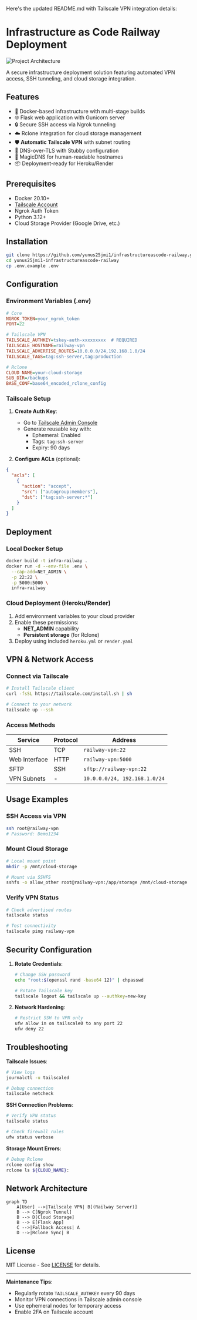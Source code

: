 Here's the updated README.md with Tailscale VPN integration details:

# Infrastructure as Code Railway Deployment

![Project Architecture](https://via.placeholder.com/800x400.png?text=Network+Architecture+Diagram)

A secure infrastructure deployment solution featuring automated VPN access, SSH tunneling, and cloud storage integration.

## Features

- 🐳 Docker-based infrastructure with multi-stage builds
- 🌐 Flask web application with Gunicorn server
- 🔒 Secure SSH access via Ngrok tunneling
- ☁️ Rclone integration for cloud storage management
- 🛡️ **Automatic Tailscale VPN** with subnet routing
- 📡 DNS-over-TLS with Stubby configuration
- 🔑 MagicDNS for human-readable hostnames
- 📦 Deployment-ready for Heroku/Render

## Prerequisites

- Docker 20.10+
- [Tailscale Account](https://tailscale.com)
- Ngrok Auth Token
- Python 3.12+
- Cloud Storage Provider (Google Drive, etc.)

## Installation

```bash
git clone https://github.com/yunus25jmi1/infrastructureascode-railway.git
cd yunus25jmi1-infrastructureascode-railway
cp .env.example .env
```

## Configuration

### Environment Variables (.env)
```ini
# Core
NGROK_TOKEN=your_ngrok_token
PORT=22

# Tailscale VPN
TAILSCALE_AUTHKEY=tskey-auth-xxxxxxxxx  # REQUIRED
TAILSCALE_HOSTNAME=railway-vpn
TAILSCALE_ADVERTISE_ROUTES=10.0.0.0/24,192.168.1.0/24
TAILSCALE_TAGS=tag:ssh-server,tag:production

# Rclone
CLOUD_NAME=your-cloud-storage
SUB_DIR=/backups
BASE_CONF=base64_encoded_rclone_config
```

### Tailscale Setup
1. **Create Auth Key**:
   - Go to [Tailscale Admin Console](https://login.tailscale.com/admin/settings/keys)
   - Generate reusable key with:
     - Ephemeral: Enabled
     - Tags: `tag:ssh-server`
     - Expiry: 90 days

2. **Configure ACLs** (optional):
```json
{
  "acls": [
    {
      "action": "accept",
      "src": ["autogroup:members"],
      "dst": ["tag:ssh-server:*"]
    }
  ]
}
```

## Deployment

### Local Docker Setup
```bash
docker build -t infra-railway .
docker run -d --env-file .env \
  --cap-add=NET_ADMIN \
  -p 22:22 \
  -p 5000:5000 \
  infra-railway
```

### Cloud Deployment (Heroku/Render)
1. Add environment variables to your cloud provider
2. Enable these permissions:
   - **NET_ADMIN** capability
   - **Persistent storage** (for Rclone)
3. Deploy using included `heroku.yml` or `render.yaml`

## VPN & Network Access

### Connect via Tailscale
```bash
# Install Tailscale client
curl -fsSL https://tailscale.com/install.sh | sh

# Connect to your network
tailscale up --ssh
```

### Access Methods
| Service       | Protocol | Address                    |
|---------------|----------|----------------------------|
| SSH           | TCP      | `railway-vpn:22`           |
| Web Interface | HTTP     | `railway-vpn:5000`         |
| SFTP          | SSH      | `sftp://railway-vpn:22`    |
| VPN Subnets   | -        | `10.0.0.0/24, 192.168.1.0/24` |

## Usage Examples

### SSH Access via VPN
```bash
ssh root@railway-vpn
# Password: Demo1234
```

### Mount Cloud Storage
```bash
# Local mount point
mkdir -p /mnt/cloud-storage

# Mount via SSHFS
sshfs -o allow_other root@railway-vpn:/app/storage /mnt/cloud-storage
```

### Verify VPN Status
```bash
# Check advertised routes
tailscale status

# Test connectivity
tailscale ping railway-vpn
```

## Security Configuration

1. **Rotate Credentials**:
   ```bash
   # Change SSH password
   echo "root:$(openssl rand -base64 12)" | chpasswd

   # Rotate Tailscale key
   tailscale logout && tailscale up --authkey=new-key
   ```

2. **Network Hardening**:
   ```bash
   # Restrict SSH to VPN only
   ufw allow in on tailscale0 to any port 22
   ufw deny 22
   ```

## Troubleshooting

**Tailscale Issues**:
```bash
# View logs
journalctl -u tailscaled

# Debug connection
tailscale netcheck
```

**SSH Connection Problems**:
```bash
# Verify VPN status
tailscale status

# Check firewall rules
ufw status verbose
```

**Storage Mount Errors**:
```bash
# Debug Rclone
rclone config show
rclone ls ${CLOUD_NAME}:
```

## Network Architecture

```mermaid
graph TD
    A[User] -->|Tailscale VPN| B[(Railway Server)]
    B --> C[Ngrok Tunnel]
    B --> D[Cloud Storage]
    B --> E[Flask App]
    C -->|Fallback Access| A
    D -->|Rclone Sync| B
```

## License

MIT License - See [LICENSE](LICENSE) for details.

---

**Maintenance Tips**:
- Regularly rotate `TAILSCALE_AUTHKEY` every 90 days
- Monitor VPN connections in Tailscale admin console
- Use ephemeral nodes for temporary access
- Enable 2FA on Tailscale account